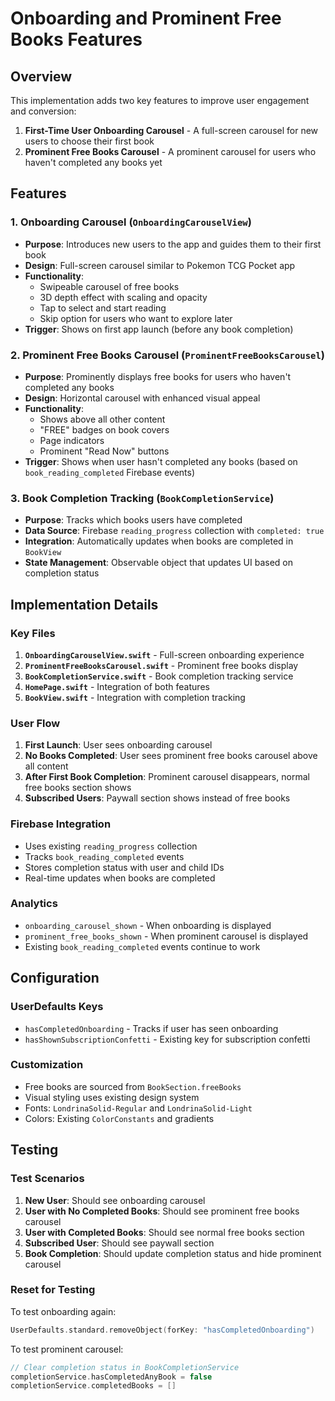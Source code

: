 # Onboarding and Prominent Free Books Features

## Overview

This implementation adds two key features to improve user engagement and conversion:

1. **First-Time User Onboarding Carousel** - A full-screen carousel for new users to choose their first book
2. **Prominent Free Books Carousel** - A prominent carousel for users who haven't completed any books yet

## Features

### 1. Onboarding Carousel (`OnboardingCarouselView`)

- **Purpose**: Introduces new users to the app and guides them to their first book
- **Design**: Full-screen carousel similar to Pokemon TCG Pocket app
- **Functionality**:
  - Swipeable carousel of free books
  - 3D depth effect with scaling and opacity
  - Tap to select and start reading
  - Skip option for users who want to explore later
- **Trigger**: Shows on first app launch (before any book completion)

### 2. Prominent Free Books Carousel (`ProminentFreeBooksCarousel`)

- **Purpose**: Prominently displays free books for users who haven't completed any books
- **Design**: Horizontal carousel with enhanced visual appeal
- **Functionality**:
  - Shows above all other content
  - "FREE" badges on book covers
  - Page indicators
  - Prominent "Read Now" buttons
- **Trigger**: Shows when user hasn't completed any books (based on `book_reading_completed` Firebase events)

### 3. Book Completion Tracking (`BookCompletionService`)

- **Purpose**: Tracks which books users have completed
- **Data Source**: Firebase `reading_progress` collection with `completed: true`
- **Integration**: Automatically updates when books are completed in `BookView`
- **State Management**: Observable object that updates UI based on completion status

## Implementation Details

### Key Files

1. **`OnboardingCarouselView.swift`** - Full-screen onboarding experience
2. **`ProminentFreeBooksCarousel.swift`** - Prominent free books display
3. **`BookCompletionService.swift`** - Book completion tracking service
4. **`HomePage.swift`** - Integration of both features
5. **`BookView.swift`** - Integration with completion tracking

### User Flow

1. **First Launch**: User sees onboarding carousel
2. **No Books Completed**: User sees prominent free books carousel above all content
3. **After First Book Completion**: Prominent carousel disappears, normal free books section shows
4. **Subscribed Users**: Paywall section shows instead of free books

### Firebase Integration

- Uses existing `reading_progress` collection
- Tracks `book_reading_completed` events
- Stores completion status with user and child IDs
- Real-time updates when books are completed

### Analytics

- `onboarding_carousel_shown` - When onboarding is displayed
- `prominent_free_books_shown` - When prominent carousel is displayed
- Existing `book_reading_completed` events continue to work

## Configuration

### UserDefaults Keys

- `hasCompletedOnboarding` - Tracks if user has seen onboarding
- `hasShownSubscriptionConfetti` - Existing key for subscription confetti

### Customization

- Free books are sourced from `BookSection.freeBooks`
- Visual styling uses existing design system
- Fonts: `LondrinaSolid-Regular` and `LondrinaSolid-Light`
- Colors: Existing `ColorConstants` and gradients

## Testing

### Test Scenarios

1. **New User**: Should see onboarding carousel
2. **User with No Completed Books**: Should see prominent free books carousel
3. **User with Completed Books**: Should see normal free books section
4. **Subscribed User**: Should see paywall section
5. **Book Completion**: Should update completion status and hide prominent carousel

### Reset for Testing

To test onboarding again:
```swift
UserDefaults.standard.removeObject(forKey: "hasCompletedOnboarding")
```

To test prominent carousel:
```swift
// Clear completion status in BookCompletionService
completionService.hasCompletedAnyBook = false
completionService.completedBooks = []
``` 